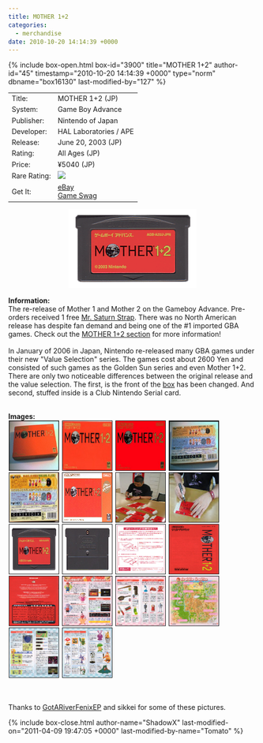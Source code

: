 ```yaml
---
title: MOTHER 1+2
categories:
  - merchandise
date: 2010-10-20 14:14:39 +0000
---
```

{% include box-open.html box-id="3900" title="MOTHER 1+2" author-id="45" timestamp="2010-10-20 14:14:39 +0000" type="norm" dbname="box16130" last-modified-by="127" %}
<div class="gameinfo">
	<table>
		<tr>
			<td class="label">Title:</td>
			<td>MOTHER 1+2 (JP)</td>
		</tr>
		<tr>
			<td class="label">System:</td>
			<td>Game Boy Advance</td>
		</tr>
		<tr>
			<td class="label">Publisher:</td>
			<td>Nintendo of Japan</td>
		</tr>
		<tr>
			<td class="label">Developer:</td>
			<td>HAL Laboratories / APE</td>
		</tr>
		<tr>
			<td class="label">Release:</td>
			<td>June 20, 2003 (JP)</td>
		</tr>
		<tr>
			<td class="label">Rating:</td>
			<td>All Ages (JP)</td>
		</tr>
		<tr>
			<td class="label">Price:</td>
			<td>¥5040 (JP)</td>
		</tr>
		<tr>
			<td class="label">Rare Rating:</td>
			<td><img src="http - //starmen.net/merchandise/images/ness_icon.gif" /></td>
		</tr>
		<tr>
			<td class="label">Get It:</td>
			<td><a href="http://www.ebay.com">eBay</a><br />
                        <a href="http://gameswag.com/view/mother-12-game-boy-advance/">Game Swag</a></td>
		</tr>
	</table>
</div>

<p>
	<center>
	<img src="/merchandise/images/m12_title.gif" border="0" title="MOTHER 1+2" />
	</center>
</p>

<b>Information:</b>
	<br />
	The re-release of Mother 1 and Mother 2 on the Gameboy Advance. Pre-orders received 1 free 
	<a href="http://www.starmen.net/merchandise/misc/msstrap.php">Mr. Saturn Strap</a>. There was no North American 
	release has despite fan demand and being one of the #1 imported GBA games. Check out the 
	<a href="http://starmen.net/mother12/" >MOTHER 1+2 section</a> for more information! 
	<br /><br />
	In January of 2006 in Japan, Nintendo re-released many GBA games under their new 
	"Value Selection" series. The games cost about 2600 Yen and consisted of such games as
	the Golden Sun series and even Mother 1+2. There are only two noticeable differences 
	between the original release and the value selection. The first, is the front of the 
	<a href="/merchandise/images/m12_boxvalue.jpg">box</a> has been changed. And second, 
	stuffed inside is a Club Nintendo Serial card.
<br /><br />

<b>Images:</b>
	<br />
<a href="/merchandise/images/m12_boxfront1.jpg" ><img src="/merchandise/images/m12_boxfront1.jpg" title="Box (Front 1)" border="1" width="100" height="100" hspace="1" /></a>
<a href="/merchandise/images/m12_boxfront2.jpg" ><img src="/merchandise/images/m12_boxfront2.jpg" title="Box (Front 2)" border="1" width="100" height="100" hspace="1" /></a>
<a href="/merchandise/images/m12_boxfront3.jpg" ><img src="/merchandise/images/m12_boxfront3.jpg" title="Box (Front 3)" border="1" width="100" height="100" hspace="1" /></a>
<a href="/merchandise/images/m12_boxback2.jpg" ><img src="/merchandise/images/m12_boxback1.jpg" title="Box (Back 1)" border="1" width="100" height="100" hspace="1" /></a>
<a href="/merchandise/images/m12_boxback2.jpg" ><img src="/merchandise/images/m12_boxback2.jpg" title="Box (Back 2)" border="1" width="100" height="100" hspace="1" /></a>
<a href="/merchandise/images/m12_boxvalue.jpg" ><img src="/merchandise/images/m12_boxvalue.jpg" title="Value Selection Box (Front)" border="1" width="100" height="100" hspace="1" /></a>
<a href="/merchandise/images/itoi_sign1.jpg" ><img src="/merchandise/images/itoi_sign1.jpg" title="Itoi Sign 1" border="1" width="100" height="100" hspace="1" /></a>
<a href="/merchandise/images/itoi_sign2.jpg" ><img src="/merchandise/images/itoi_sign2.jpg" title="Itoi Sign 2" border="1" width="100" height="100" hspace="1" /></a>
<a href="/merchandise/images/m12_cart_front.jpg" ><img src="/merchandise/images/m12_cart_front.jpg" title="Cart (Front)" border="1" width="100" height="100" hspace="1" /></a>
<a href="/merchandise/images/m12_cart_back.jpg" ><img src="/merchandise/images/m12_cart_back.jpg" title="Cart (Back)" border="1" width="100" height="100" hspace="1" /></a>
<a href="/merchandise/images/m12_insert.jpg" ><img src="/merchandise/images/m12_insert.jpg" title="Insert" border="1" width="100" height="100" hspace="1" /></a>
<a href="/merchandise/images/m12_manual_front.jpg" ><img src="/merchandise/images/m12_manual_front.jpg" title="Manual (Front)" border="1" width="100" height="100" hspace="1" /></a>
<a href="/merchandise/images/m12_manual_back.jpg" ><img src="/merchandise/images/m12_manual_back.jpg" title="Manual (Back)" border="1" width="100" height="100" hspace="1" /></a>
<a href="/merchandise/images/m12_page8_9.jpg" ><img src="/merchandise/images/m12_page8_9.jpg" title="Manual Page 8~9" border="1" width="100" height="100" hspace="1" /></a>
<a href="/merchandise/images/m12_page14_15.jpg" ><img src="/merchandise/images/m12_page14_15.jpg" title="Manual Page 14~15" border="1" width="100" height="100" hspace="1" /></a>
<a href="/merchandise/images/m12_page16_17.jpg" ><img src="/merchandise/images/m12_page16_17.jpg" title="Manual Page 16~17" border="1" width="100" height="100" hspace="1" /></a>
<a href="/merchandise/images/m12_page28_29.jpg" ><img src="/merchandise/images/m12_page28_29.jpg" title="Manual Page 28~29" border="1" width="100" height="100" hspace="1" /></a>
<a href="/merchandise/images/m12_page34_35.jpg" ><img src="/merchandise/images/m12_page34_35.jpg" title="Manual Page 34~35" border="1" width="100" height="100" hspace="1" /></a>

<br /><br />
	Thanks to <A HREF="mailto:GotARiverFenixEP@aol.com">GotARiverFenixEP</A> and sikkei for some of these pictures. 

{% include box-close.html author-name="ShadowX" last-modified-on="2011-04-09 19:47:05 +0000" last-modified-by-name="Tomato" %}
